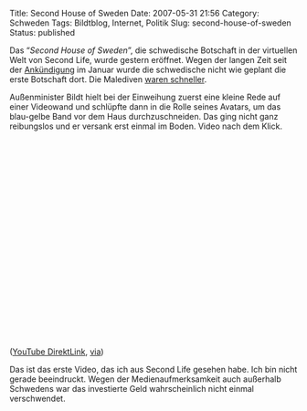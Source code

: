 Title: Second House of Sweden
Date: 2007-05-31 21:56
Category: Schweden
Tags: Bildtblog, Internet, Politik
Slug: second-house-of-sweden
Status: published

Das “*Second House of Sweden*”, die schwedische Botschaft in der
virtuellen Welt von Second Life, wurde gestern eröffnet. Wegen der
langen Zeit seit der
[Ankündigung](http://www.fiket.de/index.php?s=second+life) im Januar
wurde die schwedische nicht wie geplant die erste Botschaft dort. Die
Malediven [waren schneller](http://www.thelocal.se/7379/20070522/).

Außenminister Bildt hielt bei der Einweihung zuerst eine kleine Rede auf
einer Videowand und schlüpfte dann in die Rolle seines Avatars, um das
blau-gelbe Band vor dem Haus durchzuschneiden. Das ging nicht ganz
reibungslos und er versank erst einmal im Boden. Video nach dem Klick.
<!--more-->

<p>
<object width="425" height="350">
<param name="movie" value="http://www.youtube.com/v/mhR43Yt9Pcs"></param><param name="wmode" value="transparent"></param>

<embed src="http://www.youtube.com/v/mhR43Yt9Pcs" type="application/x-shockwave-flash" wmode="transparent" width="425" height="350">
</embed>
</object>
  
([YouTube DirektLink](http://www.youtube.com/watch?v=mhR43Yt9Pcs),
[via](http://carlbildt.wordpress.com/2007/05/31/you-tube-invigningen/))

</p>
Das ist das erste Video, das ich aus Second Life gesehen habe. Ich bin
nicht gerade beeindruckt. Wegen der Medienaufmerksamkeit auch außerhalb
Schwedens war das investierte Geld wahrscheinlich nicht einmal
verschwendet.

